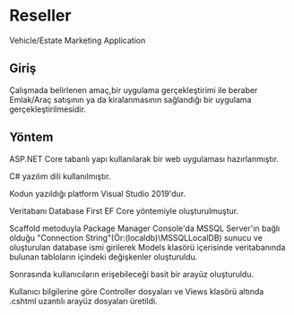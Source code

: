 # Reseller
Vehicle/Estate Marketing Application

## Giriş
Çalışmada belirlenen amaç,bir uygulama gerçekleştirimi ile beraber Emlak/Araç satışının ya da kiralanmasının sağlandığı bir uygulama gerçekleştirilmesidir.

## Yöntem
ASP.NET Core tabanlı yapı kullanılarak bir web uygulaması hazırlanmıştır.

C# yazılım dili kullanılmıştır.

Kodun yazıldığı platform Visual Studio 2019'dur.

Veritabanı Database First EF Core yöntemiyle oluşturulmuştur.

Scaffold metoduyla Package Manager Console'da MSSQL Server'ın bağlı olduğu "Connection String"(Ör:(localdb)\MSSQLLocalDB) sunucu ve oluşturulan database ismi girilerek Models klasörü içerisinde veritabanında bulunan tabloların içindeki değişkenler oluşturuldu.

Sonrasında kullanıcıların erişebileceği basit bir arayüz oluşturuldu.

Kullanıcı bilgilerine göre Controller dosyaları ve Views klasörü altında .cshtml uzantılı arayüz dosyaları üretildi.
